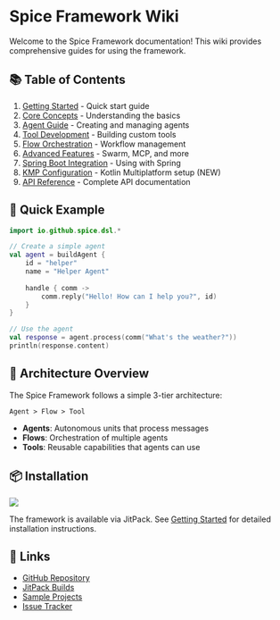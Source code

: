 # Spice Framework Wiki

Welcome to the Spice Framework documentation! This wiki provides comprehensive guides for using the framework.

## 📚 Table of Contents

1. [Getting Started](getting-started.md) - Quick start guide
2. [Core Concepts](core-concepts.md) - Understanding the basics
3. [Agent Guide](agent-guide.md) - Creating and managing agents
4. [Tool Development](tool-development.md) - Building custom tools
5. [Flow Orchestration](flow-orchestration.md) - Workflow management
6. [Advanced Features](advanced-features.md) - Swarm, MCP, and more
7. [Spring Boot Integration](spring-boot.md) - Using with Spring
8. [KMP Configuration](kmp-configuration.md) - Kotlin Multiplatform setup (NEW)
9. [API Reference](api-reference.md) - Complete API documentation

## 🚀 Quick Example

```kotlin
import io.github.spice.dsl.*

// Create a simple agent
val agent = buildAgent {
    id = "helper"
    name = "Helper Agent"
    
    handle { comm ->
        comm.reply("Hello! How can I help you?", id)
    }
}

// Use the agent
val response = agent.process(comm("What's the weather?"))
println(response.content)
```

## 📖 Architecture Overview

The Spice Framework follows a simple 3-tier architecture:

```
Agent > Flow > Tool
```

- **Agents**: Autonomous units that process messages
- **Flows**: Orchestration of multiple agents
- **Tools**: Reusable capabilities that agents can use

## 📦 Installation

[![](https://jitpack.io/v/no-ai-labs/spice-framework.svg)](https://jitpack.io/#no-ai-labs/spice-framework)

The framework is available via JitPack. See [Getting Started](getting-started.md) for detailed installation instructions.

## 🔗 Links

- [GitHub Repository](https://github.com/no-ai-labs/spice-framework)
- [JitPack Builds](https://jitpack.io/#no-ai-labs/spice-framework)
- [Sample Projects](../spice-dsl-samples)
- [Issue Tracker](https://github.com/no-ai-labs/spice-framework/issues)